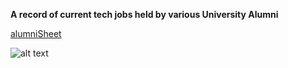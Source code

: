 **A record of current tech jobs held by various University Alumni**

[alumniSheet](https://docs.google.com/spreadsheets/d/1-kRhkDWBLXhmcTyZ2HGV76QC1mipBPESdQkTnpPXUbE/edit#gid=0 "alumniSheet")

![alt text](https://drive.google.com/file/d/0B7H1i0ualpMfVGVTbndlbkxyS1U/view?usp=sharing "alumni sheet screen grab")

